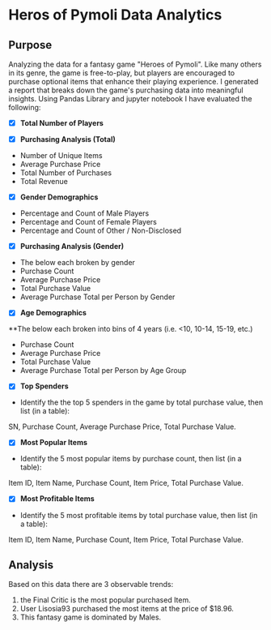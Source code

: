 # Heros of Pymoli Data Analytics

## Purpose
Analyzing the data for a fantasy game "Heroes of Pymoli".
Like many others in its genre, the game is free-to-play, but players are encouraged to purchase optional items that enhance their playing experience. I generated a report that breaks down the game's purchasing data into meaningful insights. Using Pandas Library and jupyter notebook I have evaluated the following:

* [X] **Total Number of Players**


* [X] **Purchasing Analysis (Total)**

 *  Number of Unique Items
 * Average Purchase Price
 * Total Number of Purchases
 * Total Revenue


* [X] **Gender Demographics**

 * Percentage and Count of Male Players
 * Percentage and Count of Female Players
 * Percentage and Count of Other / Non-Disclosed


* [X] **Purchasing Analysis (Gender)**

 * The below each broken by gender
 * Purchase Count
 * Average Purchase Price
 * Total Purchase Value
 * Average Purchase Total per Person by Gender


* [X] **Age Demographics**

**The below each broken into bins of 4 years (i.e. <10, 10-14, 15-19, etc.)

* Purchase Count
* Average Purchase Price
* Total Purchase Value
* Average Purchase Total per Person by Age Group




* [X] **Top Spenders**

* Identify the the top 5 spenders in the game by total purchase value, then list (in a table):

SN,
Purchase Count,
Average Purchase Price,
Total Purchase Value.




* [X] **Most Popular Items**

* Identify the 5 most popular items by purchase count, then list (in a table):

Item ID,
Item Name,
Purchase Count,
Item Price,
Total Purchase Value.




* [X] **Most Profitable Items**

* Identify the 5 most profitable items by total purchase value, then list (in a table):

Item ID,
Item Name,
Purchase Count,
Item Price,
Total Purchase Value.

## Analysis 
Based on this data there are 3 observable trends:
1. the Final Critic is the most popular purchased Item.
2. User Lisosia93 purchased the most items at the price of $18.96.
3. This fantasy game is dominated by Males.
